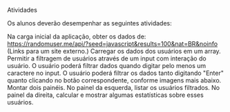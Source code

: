 Atividades

Os alunos deverão desempenhar as seguintes atividades:

Na carga inicial da aplicação, obter os dados de: https://randomuser.me/api/?seed=javascript&results=100&nat=BR&noinfo (Links para um site externo.)
Carregar os dados dos usuários em um array.
Permitir a filtragem de usuários através de um input com interação do usuário.
O usuário poderá filtrar dados quando digitar pelo menos um caractere no input.
O usuário poderá filtrar os dados tanto digitando "Enter" quanto clicando no botão correspondente, conforme imagens mais abaixo.
Montar dois painéis.
No painel da esquerda, listar os usuários filtrados.
No painel da direita, calcular e mostrar algumas estatísticas sobre esses usuários.
